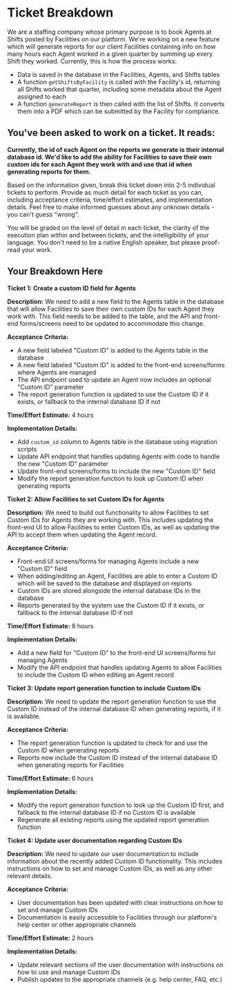 # Ticket Breakdown
We are a staffing company whose primary purpose is to book Agents at Shifts posted by Facilities on our platform. We're working on a new feature which will generate reports for our client Facilities containing info on how many hours each Agent worked in a given quarter by summing up every Shift they worked. Currently, this is how the process works:

- Data is saved in the database in the Facilities, Agents, and Shifts tables
- A function `getShiftsByFacility` is called with the Facility's id, returning all Shifts worked that quarter, including some metadata about the Agent assigned to each
- A function `generateReport` is then called with the list of Shifts. It converts them into a PDF which can be submitted by the Facility for compliance.

## You've been asked to work on a ticket. It reads:

**Currently, the id of each Agent on the reports we generate is their internal database id. We'd like to add the ability for Facilities to save their own custom ids for each Agent they work with and use that id when generating reports for them.**


Based on the information given, break this ticket down into 2-5 individual tickets to perform. Provide as much detail for each ticket as you can, including acceptance criteria, time/effort estimates, and implementation details. Feel free to make informed guesses about any unknown details - you can't guess "wrong".


You will be graded on the level of detail in each ticket, the clarity of the execution plan within and between tickets, and the intelligibility of your language. You don't need to be a native English speaker, but please proof-read your work.

## Your Breakdown Here



**Ticket 1: Create a custom ID field for Agents**

**Description:** We need to add a new field to the Agents table in the database that will allow Facilities to save their own custom IDs for each Agent they work with. This field needs to be added to the table, and the API and front-end forms/screens need to be updated to accommodate this change.

**Acceptance Criteria:**

- A new field labeled "Custom ID" is added to the Agents table in the database
- A new field labeled "Custom ID" is added to the front-end screens/forms where Agents are managed
- The API endpoint used to update an Agent now includes an optional "Custom ID" parameter
- The report generation function is updated to use the Custom ID if it exists, or fallback to the internal database ID if not

**Time/Effort Estimate:** 4 hours

**Implementation Details:**

- Add `custom_id` column to Agents table in the database using migration scripts
- Update API endpoint that handles updating Agents with code to handle the new "Custom ID" parameter
- Update front-end screens/forms to include the new "Custom ID" field
- Modify the report generation function to look up Custom ID when generating reports


**Ticket 2: Allow Facilities to set Custom IDs for Agents**

**Description:** We need to build out functionality to allow Facilities to set Custom IDs for Agents they are working with. This includes updating the front-end UI to allow Facilities to enter Custom IDs, as well as updating the API to accept them when updating the Agent record.

**Acceptance Criteria:**

- Front-end UI screens/forms for managing Agents include a new "Custom ID" field
- When adding/editing an Agent, Facilities are able to enter a Custom ID which will be saved to the database and displayed on reports
- Custom IDs are stored alongside the internal database IDs in the database
- Reports generated by the system use the Custom ID if it exists, or fallback to the internal database ID if not

**Time/Effort Estimate:** 8 hours

**Implementation Details:**

- Add a new field for "Custom ID" to the front-end UI screens/forms for managing Agents
- Modify the API endpoint that handles updating Agents to allow Facilities to include the Custom ID when editing an Agent record


**Ticket 3: Update report generation function to include Custom IDs**

**Description:** We need to update the report generation function to use the Custom ID instead of the internal database ID when generating reports, if it is available. 

**Acceptance Criteria:**

- The report generation function is updated to check for and use the Custom ID when generating reports
- Reports now include the Custom ID instead of the internal database ID when generating reports for Facilities

**Time/Effort Estimate:** 6 hours

**Implementation Details:**

- Modify the report generation function to look up the Custom ID first, and fallback to the internal database ID if no Custom ID is available
- Regenerate all existing reports using the updated report generation function


**Ticket 4: Update user documentation regarding Custom IDs**

**Description:** We need to update our user documentation to include information about the recently added Custom ID functionality. This includes instructions on how to set and manage Custom IDs, as well as any other relevant details.

**Acceptance Criteria:**

- User documentation has been updated with clear instructions on how to set and manage Custom IDs
- Documentation is easily accessible to Facilities through our platform's help center or other appropriate channels

**Time/Effort Estimate:** 2 hours

**Implementation Details:**

- Update relevant sections of the user documentation with instructions on how to use and manage Custom IDs
- Publish updates to the appropriate channels (e.g. help center, FAQ, etc.)